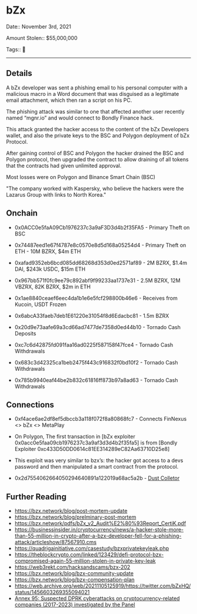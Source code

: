 # bZx

Date:: November 3rd, 2021

Amount Stolen:: $55,000,000

Tags:: 🔑

---


## Details 

A bZx developer was sent a phishing email to his personal computer with a malicious macro in a Word document that was disguised as a legitimate email attachment, which then ran a script on his PC.

The phishing attack was similar to one that affected another user recently named “mgnr.io” and would connect to Bondly Finance hack.

This attack granted the hacker access to the content of the bZx Developers wallet, and also the private keys to the BSC and Polygon deployment of bZx Protocol. 

After gaining control of BSC and Polygon the hacker drained the BSC and Polygon protocol, then upgraded the contract to allow draining of all tokens that the contracts had given unlimited approval.

Most losses were on Polygon and Binance Smart Chain (BSC)

"The company worked with Kaspersky, who believe the hackers were the Lazarus Group with links to North Korea."


## Onchain


- 0x0ACC0e5faA09Cb1976237c3a9aF3D3d4b2f35FA5 - Primary Theft on BSC 

- 0x74487eed1e67f4787e8c0570e8d5d168a05254d4 - Primary Theft on ETH - 10M BZRX, $4m ETH

- 0xafad9352eb6bcd085dd68268d353d0ed2571af89 - 2M BZRX, $1.4m DAI, $243k USDC, $15m ETH

- 0x967bb571f0fc9ee79c892abf9f99233aa1737e31 - 2.5M BZRX, 12M VBZRX, 82K BZRX, $2m in ETH

- 0x1ae8840ceaef6eec4da1b1e6e5fcf298800b46e6 - Receives from Kucoin, USDT Frozen

- 0x6abcA33faeb7deb1E61220e31054f8d6Edacbc81 - 1.5m BZRX

- 0x20d9e73aafe69a3cd66ad7477de7358d0ed44b10 - Tornado Cash Deposits

- 0xc7c6d42875fd091faa16ad0225f587158f47fce4 - Tornado Cash Withdrawals

- 0x683c3d42325ca1beb2475f443c916832f0bd10f2 - Tornado Cash Withdrawals

- 0x785b9940eaf44be2b832c61816ff873b97a8ad63 - Tornado Cash Withdrawals



## Connections 

- 0xf4ace6ae2df8ef5dbccb3a118f072f8a80868fc7 - Connects FinNexus <> bZx <> MetaPlay

- On Polygon, The first transaction in [bZx exploiter 0x0acc0e5faa09cb1976237c3a9af3d3d4b2f35fa5] is from [Bondly Exploiter 0xc433D50DD0614c81EE314289eC82Aa63710D25e8]

- This exploit was very similar to bzx’s: the hacker got access to a devs password and then manipulated a smart contract from the protocol. 

- 0x2d7554062664050294640891a122019a68ac5a2b - [Dust Colletor](./sqsq-dust-collector-2d7.md)


## Further Reading

- https://bzx.network/blog/post-mortem-update
- https://bzx.network/blog/prelminary-post-mortem
- https://bzx.network/pdfs/bZx_v2_Audit%E2%80%93Report_CertiK.pdf
- https://businessinsider.in/cryptocurrency/news/a-hacker-stole-more-than-55-million-in-crypto-after-a-bzx-developer-fell-for-a-phishing-attack/articleshow/87567910.cms
- https://quadrigainitiative.com/casestudy/bzxprivatekeyleak.php
- https://theblockcrypto.com/linked/123429/defi-protocol-bzx-compromised-again-55-million-stolen-in-private-key-leak
- https://web3rekt.com/hacksandscams/bzx-202
- https://bzx.network/blog/bzx-community-update
- https://bzx.network/blog/bzx-compensation-plan
- https://web.archive.org/web/20211105125919/https://twitter.com/bZxHQ/status/1456603269355094021
- [Annex 95: Suspected DPRK cyberattacks on cryptocurrency-related companies (2017-2023) investigated by the Panel](../pdfs/2024-03-07_UN-Security-Council_s-2024-215.pdf)





